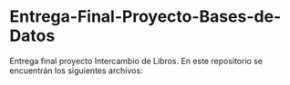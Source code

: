 # Entrega-Final-Proyecto-Bases-de-Datos
Entrega final proyecto Intercambio de Libros. En este repositorio se encuentrán los siguientes archivos:
